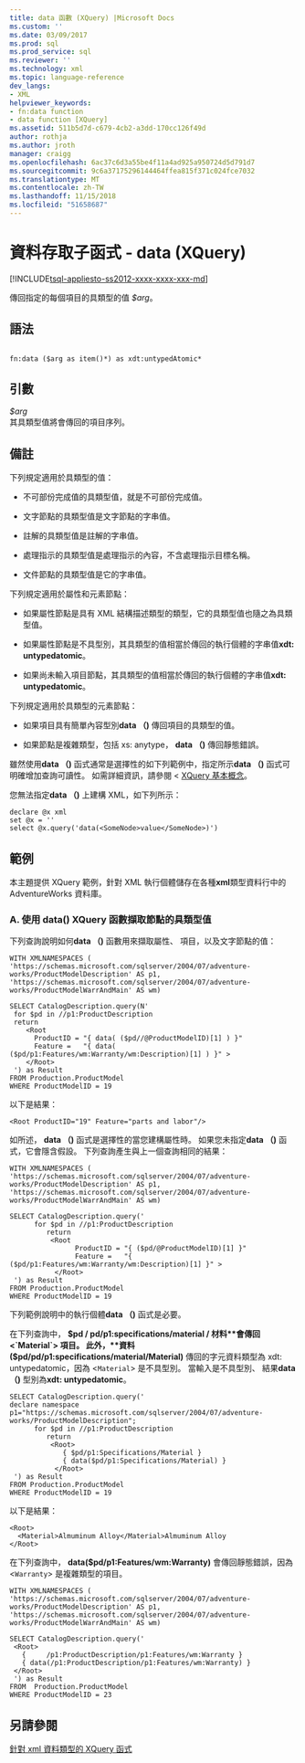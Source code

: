 ```yaml
---
title: data 函數 (XQuery) |Microsoft Docs
ms.custom: ''
ms.date: 03/09/2017
ms.prod: sql
ms.prod_service: sql
ms.reviewer: ''
ms.technology: xml
ms.topic: language-reference
dev_langs:
- XML
helpviewer_keywords:
- fn:data function
- data function [XQuery]
ms.assetid: 511b5d7d-c679-4cb2-a3dd-170cc126f49d
author: rothja
ms.author: jroth
manager: craigg
ms.openlocfilehash: 6ac37c6d3a55be4f11a4ad925a950724d5d791d7
ms.sourcegitcommit: 9c6a37175296144464ffea815f371c024fce7032
ms.translationtype: MT
ms.contentlocale: zh-TW
ms.lasthandoff: 11/15/2018
ms.locfileid: "51658687"
---
```

# <a name="data-accessor-functions---data-xquery"></a>資料存取子函式 - data (XQuery)
[!INCLUDE[tsql-appliesto-ss2012-xxxx-xxxx-xxx-md](../includes/tsql-appliesto-ss2012-xxxx-xxxx-xxx-md.md)]

  傳回指定的每個項目的具類型的值 *$arg*。  
  
## <a name="syntax"></a>語法  
  
```  
  
fn:data ($arg as item()*) as xdt:untypedAtomic*  
```  
  
## <a name="arguments"></a>引數  
 *$arg*  
 其具類型值將會傳回的項目序列。  
  
## <a name="remarks"></a>備註  
 下列規定適用於具類型的值：  
  
-   不可部份完成值的具類型值，就是不可部份完成值。  
  
-   文字節點的具類型值是文字節點的字串值。  
  
-   註解的具類型值是註解的字串值。  
  
-   處理指示的具類型值是處理指示的內容，不含處理指示目標名稱。  
  
-   文件節點的具類型值是它的字串值。  
  
 下列規定適用於屬性和元素節點：  
  
-   如果屬性節點是具有 XML 結構描述類型的類型，它的具類型值也隨之為具類型值。  
  
-   如果屬性節點是不具型別，其具類型的值相當於傳回的執行個體的字串值**xdt: untypedatomic**。  
  
-   如果尚未輸入項目節點，其具類型的值相當於傳回的執行個體的字串值**xdt: untypedatomic**。  
  
 下列規定適用於具類型的元素節點：  
  
-   如果項目具有簡單內容型別**data （)** 傳回項目的具類型的值。  
  
-   如果節點是複雜類型，包括 xs: anytype， **data （)** 傳回靜態錯誤。  
  
 雖然使用**data （)** 函式通常是選擇性的如下列範例中，指定所示**data （)** 函式可明確增加查詢可讀性。 如需詳細資訊，請參閱 < [XQuery 基本概念](../xquery/xquery-basics.md)。  
  
 您無法指定**data （)** 上建構 XML，如下列所示：  
  
```  
declare @x xml  
set @x = ''  
select @x.query('data(<SomeNode>value</SomeNode>)')  
```  
  
## <a name="examples"></a>範例  
 本主題提供 XQuery 範例，針對 XML 執行個體儲存在各種**xml**類型資料行中的 AdventureWorks 資料庫。  
  
### <a name="a-using-the-data-xquery-function-to-extract-typed-value-of-a-node"></a>A. 使用 data() XQuery 函數擷取節點的具類型值  
 下列查詢說明如何**data （)** 函數用來擷取屬性、 項目，以及文字節點的值：  
  
```  
WITH XMLNAMESPACES (  
'https://schemas.microsoft.com/sqlserver/2004/07/adventure-works/ProductModelDescription' AS p1,  
'https://schemas.microsoft.com/sqlserver/2004/07/adventure-works/ProductModelWarrAndMain' AS wm)  
  
SELECT CatalogDescription.query(N'  
 for $pd in //p1:ProductDescription  
 return   
    <Root   
      ProductID = "{ data( ($pd//@ProductModelID)[1] ) }"   
      Feature =   "{ data( ($pd/p1:Features/wm:Warranty/wm:Description)[1] ) }" >  
    </Root>  
 ') as Result  
FROM Production.ProductModel  
WHERE ProductModelID = 19  
```  
  
 以下是結果：  
  
```  
<Root ProductID="19" Feature="parts and labor"/>  
```  
  
 如所述， **data （)** 函式是選擇性的當您建構屬性時。 如果您未指定**data （)** 函式，它會隱含假設。 下列查詢產生與上一個查詢相同的結果：  
  
```  
WITH XMLNAMESPACES (  
'https://schemas.microsoft.com/sqlserver/2004/07/adventure-works/ProductModelDescription' AS p1,  
'https://schemas.microsoft.com/sqlserver/2004/07/adventure-works/ProductModelWarrAndMain' AS wm)  
  
SELECT CatalogDescription.query('  
      for $pd in //p1:ProductDescription  
         return   
          <Root    
                ProductID = "{ ($pd/@ProductModelID)[1] }"    
                Feature =   "{ ($pd/p1:Features/wm:Warranty/wm:Description)[1] }" >  
           </Root>  
 ') as Result  
FROM Production.ProductModel  
WHERE ProductModelID = 19  
```  
  
 下列範例說明中的執行個體**data （)** 函式是必要。  
  
 在下列查詢中， **$pd / pd/p1:specifications/material / 材料**會傳回 <`Material`> 項目。 此外，**資料 ($pd/pd/p1:specifications/material/Material)** 傳回的字元資料類型為 xdt: untypedatomic，因為 <`Material`> 是不具型別。 當輸入是不具型別、 結果**data （)** 型別為**xdt: untypedatomic**。  
  
```  
SELECT CatalogDescription.query('  
declare namespace p1="https://schemas.microsoft.com/sqlserver/2004/07/adventure-works/ProductModelDescription";  
      for $pd in //p1:ProductDescription  
         return   
          <Root>  
             { $pd/p1:Specifications/Material }  
             { data($pd/p1:Specifications/Material) }  
           </Root>  
 ') as Result  
FROM Production.ProductModel  
WHERE ProductModelID = 19  
```  
  
 以下是結果：  
  
```  
<Root>  
  <Material>Almuminum Alloy</Material>Almuminum Alloy  
</Root>  
```  
  
 在下列查詢中， **data($pd/p1:Features/wm:Warranty)** 會傳回靜態錯誤，因為 <`Warranty`> 是複雜類型的項目。  
  
```  
WITH XMLNAMESPACES (  
'https://schemas.microsoft.com/sqlserver/2004/07/adventure-works/ProductModelDescription' AS p1,  
'https://schemas.microsoft.com/sqlserver/2004/07/adventure-works/ProductModelWarrAndMain' AS wm)  
  
SELECT CatalogDescription.query('  
 <Root>  
   {     /p1:ProductDescription/p1:Features/wm:Warranty }  
   { data(/p1:ProductDescription/p1:Features/wm:Warranty) }  
 </Root>  
 ') as Result  
FROM  Production.ProductModel  
WHERE ProductModelID = 23  
```  
  
## <a name="see-also"></a>另請參閱  
 [針對 xml 資料類型的 XQuery 函式](../xquery/xquery-functions-against-the-xml-data-type.md)  
  
  
